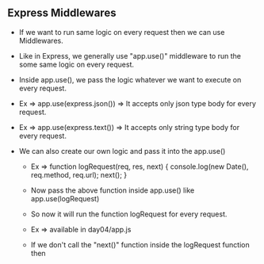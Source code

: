 ## Express Middlewares

* If we want to run same logic on every request then we can use Middlewares.
* Like in Express, we generally use "app.use()" middleware to run the some same logic on every request.
* Inside app.use(), we pass the logic whatever we want to execute on every request.

* Ex => app.use(express.json()) => It accepts only json type body for every request.
* Ex => app.use(express.text()) => It accepts only string type body for every request.

* We can also create our own logic and pass it into the app.use()
    * Ex => function logRequest(req, res, next) {
        console.log(new Date(), req.method, req.url);
        next();
    }

    * Now pass the above function inside app.use() like app.use(logRequest)
    * So now it will run the function logRequest for every request.
    * Ex => available in day04/app.js
    * If we don't call the "next()" function inside the logRequest function then 